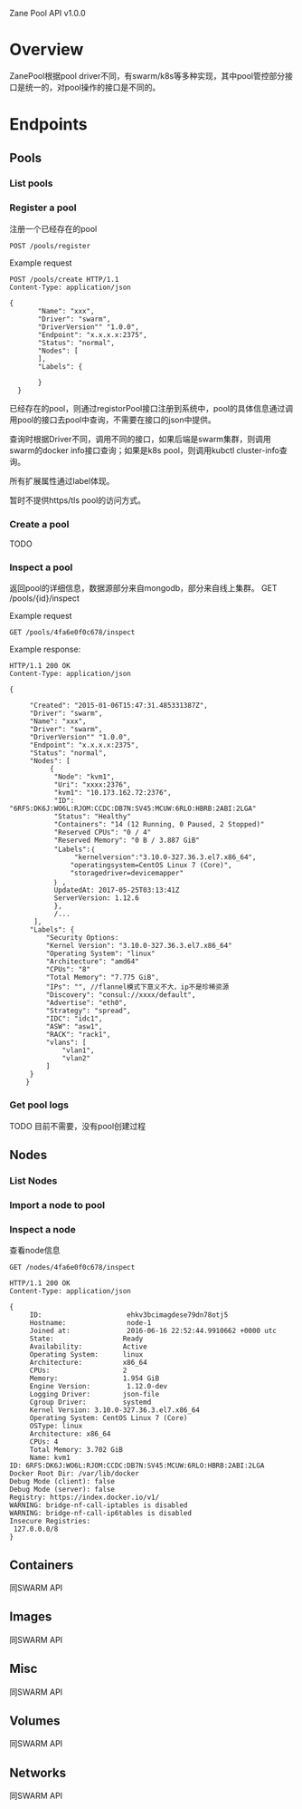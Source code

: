 
Zane Pool API v1.0.0

# Overview
ZanePool根据pool driver不同，有swarm/k8s等多种实现，其中pool管控部分接口是统一的，对pool操作的接口是不同的。


# Endpoints

## Pools
### List pools

### Register a pool
注册一个已经存在的pool
```
POST /pools/register 
```
Example request
```
POST /pools/create HTTP/1.1
Content-Type: application/json

{
       "Name": "xxx",
       "Driver": "swarm",
       "DriverVersion"" "1.0.0",
       "Endpoint": "x.x.x.x:2375",
       "Status": "normal",
       "Nodes": [
       ],
       "Labels": {

       }
  }
```

已经存在的pool，则通过registorPool接口注册到系统中，pool的具体信息通过调用pool的接口去pool中查询，不需要在接口的json中提供。

查询时根据Driver不同，调用不同的接口，如果后端是swarm集群，则调用swarm的docker info接口查询；如果是k8s pool，则调用kubctl cluster-info查询。

所有扩展属性通过label体现。

暂时不提供https/tls pool的访问方式。



### Create a pool
TODO

### Inspect a pool
返回pool的详细信息，数据源部分来自mongodb，部分来自线上集群。
GET /pools/{id}/inspect

Example request
```
GET /pools/4fa6e0f0c678/inspect
```
Example response:
```
HTTP/1.1 200 OK
Content-Type: application/json

{
    
     "Created": "2015-01-06T15:47:31.485331387Z",
     "Driver": "swarm",
     "Name": "xxx",
     "Driver": "swarm",
     "DriverVersion"" "1.0.0",
     "Endpoint": "x.x.x.x:2375",
     "Status": "normal",
     "Nodes": [
          { 
           "Node": "kvm1",
           "Uri": "xxxx:2376",
           "kvm1": "10.173.162.72:2376",
           "ID": "6RFS:DK6J:WO6L:RJOM:CCDC:DB7N:SV45:MCUW:6RLO:HBRB:2ABI:2LGA"
           "Status": "Healthy"
           "Containers": "14 (12 Running, 0 Paused, 2 Stopped)"
           "Reserved CPUs": "0 / 4"
           "Reserved Memory": "0 B / 3.887 GiB"
           "Labels":｛ 
                "kernelversion":"3.10.0-327.36.3.el7.x86_64", 
               "operatingsystem=CentOS Linux 7 (Core)", 
               "storagedriver=devicemapper" 
           ｝ ,
           UpdatedAt: 2017-05-25T03:13:41Z
           ServerVersion: 1.12.6
           },
           /...
      ],
     "Labels": {
         "Security Options:
         "Kernel Version": "3.10.0-327.36.3.el7.x86_64"
         "Operating System": "linux"
         "Architecture": "amd64"
         "CPUs": "8"
         "Total Memory": "7.775 GiB",
         "IPs": "", //flannel模式下意义不大，ip不是珍稀资源
         "Discovery": "consul://xxxx/default",
         "Advertise": "eth0",
         "Strategy": "spread",
         "IDC": "idc1",
         "ASW": "asw1",
         "RACK": "rack1",
         "vlans": [
             "vlan1",
             "vlan2"
         ]
     }
    }
```
### Get pool logs
TODO 目前不需要，没有pool创建过程
### 

## Nodes

### List Nodes
### Import a node to pool
### Inspect a node
查看node信息
```
GET /nodes/4fa6e0f0c678/inspect
```

```
HTTP/1.1 200 OK
Content-Type: application/json

{
     ID:                     ehkv3bcimagdese79dn78otj5
     Hostname:               node-1
     Joined at:              2016-06-16 22:52:44.9910662 +0000 utc
     State:                 Ready
     Availability:          Active
     Operating System:      linux
     Architecture:          x86_64
     CPUs:                  2
     Memory:                1.954 GiB
     Engine Version:         1.12.0-dev
     Logging Driver:        json-file
     Cgroup Driver:         systemd
     Kernel Version: 3.10.0-327.36.3.el7.x86_64
     Operating System: CentOS Linux 7 (Core)
     OSType: linux
     Architecture: x86_64
     CPUs: 4
     Total Memory: 3.702 GiB
     Name: kvm1
ID: 6RFS:DK6J:WO6L:RJOM:CCDC:DB7N:SV45:MCUW:6RLO:HBRB:2ABI:2LGA
Docker Root Dir: /var/lib/docker
Debug Mode (client): false
Debug Mode (server): false
Registry: https://index.docker.io/v1/
WARNING: bridge-nf-call-iptables is disabled
WARNING: bridge-nf-call-ip6tables is disabled
Insecure Registries:
 127.0.0.0/8
}
```

## Containers

同SWARM API

## Images

同SWARM API

## Misc
同SWARM API

## Volumes

同SWARM API

## Networks
同SWARM API
